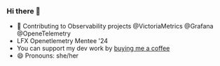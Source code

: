 ### Hi there 👋

- 🔭 Contributing to Observability projects @VictoriaMetrics @Grafana @OpeneTelemetry
- LFX Openetlemetry Mentee '24
- You can support my dev work by [buying me a coffee](https://www.buymeacoffee.com/khushijain21)
- 😄 Pronouns: she/her

<!--
**khushijain21/khushijain21** is a ✨ _special_ ✨ repository because its `README.md` (this file) appears on your GitHub profile.

Here are some ideas to get you started:

- 🔭 I’m currently working on ...
- 🌱 I’m currently learning ...
- 👯 I’m looking to collaborate on ...
- 🤔 I’m looking for help with ...
- 💬 Ask me about ...
- 📫 How to reach me: ...
- 😄 Pronouns: ...
- ⚡ Fun fact: ...
-->
